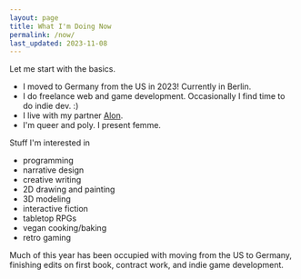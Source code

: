 ```yaml
---
layout: page
title: What I'm Doing Now
permalink: /now/
last_updated: 2023-11-08
---
```


Let me start with the basics.

- I moved to Germany from the US in 2023! Currently in Berlin.
- I do freelance web and game development. Occasionally I find time to do indie dev. :)
- I live with my partner [Alon](http://pedestrianobservations.com).
- I'm queer and poly. I present femme.

Stuff I'm interested in
- programming
- narrative design
- creative writing
- 2D drawing and painting
- 3D modeling
- interactive fiction
- tabletop RPGs
- vegan cooking/baking
- retro gaming

Much of this year has been occupied with moving from the US to Germany, finishing
edits on first book, contract work, and indie game development.

